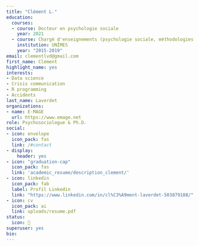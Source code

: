 ```yaml
---
title: "Clément L."
education:
  courses:
  - course: Docteur en psychologie sociale
    year: 2021
  - course: Chargé d'enseignements (psychologie sociale, méthodologies expérimentales et statistiques)
    institution: UNÎMES
    year: "2015-2019"
email: clementlvd@gmail.com
first_name: Clément
highlight_name: yes
interests:
- Data science
- Crisis communication
- R programming
- Accidents
last_name: Laverdet
organizations:
- name: E-MAGE
  url: https://www.emage.net
role: Psychosociologue & Ph.D.
social:
- icon: envelope
  icon_pack: fas
  link: /#contact
- display:
    header: yes
- icon: "graduation-cap"
  icon_pack: fas
  link: 'academic_resume/description_clement/'
- icon: linkedin
  icon_pack: fab
  label: Profil Linkedin
  link: "https://www.linkedin.com/in/cl%C3%A9ment-laverdet-503879188/"
- icon: cv
  icon_pack: ai
  link: uploads/resume.pdf
status:
  icon: 🧙
superuser: yes
bio:  
---
```

 
